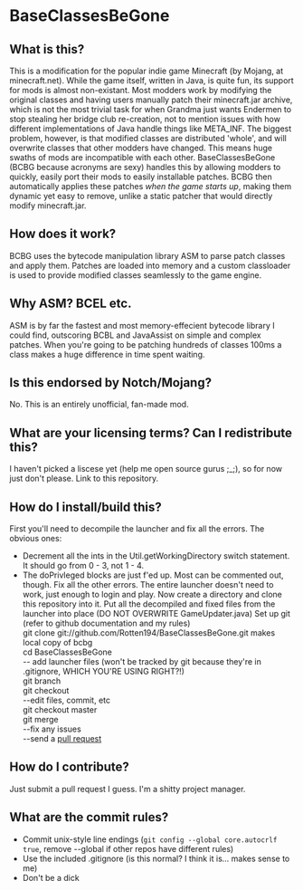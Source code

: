 BaseClassesBeGone
=================

What is this?
-------------

This is a modification for the popular indie game Minecraft (by Mojang, at minecraft.net). While the game itself, written in Java, is quite fun, its support for mods is almost non-existant. Most modders work by modifying the original classes and having users manually patch their minecraft.jar archive, which is not the most trivial task for when Grandma just wants Endermen to stop stealing her bridge club re-creation, not to mention issues with how different implementations of Java handle things like META_INF. The biggest problem, however, is that modified classes are distributed 'whole', and will overwrite classes that other modders have changed. This means huge swaths of mods are incompatible with each other.
BaseClassesBeGone (BCBG because acronyms are sexy) handles this by allowing modders to quickly, easily port their mods to easily installable patches. BCBG then automatically applies these patches *when the game starts up*, making them dynamic yet easy to remove, unlike a static patcher that would directly modify minecraft.jar.

How does it work?
-----------------

BCBG uses the bytecode manipulation library ASM to parse patch classes and apply them. Patches are loaded into memory and a custom classloader is used to provide modified classes seamlessly to the game engine.

Why ASM? BCEL etc.
------------------

ASM is by far the fastest and most memory-effecient bytecode library I could find, outscoring BCBL and JavaAssist on simple and complex patches. When you're going to be patching hundreds of classes 100ms a class makes a huge difference in time spent waiting.

Is this endorsed by Notch/Mojang?
---------------------------------

No. This is an entirely unofficial, fan-made mod.

What are your licensing terms? Can I redistribute this?
--------------------------------------------------------

I haven't picked a liscese yet (help me open source gurus ;_;), so for now just don't please. Link to this repository.

How do I install/build this?
----------------------------
First you'll need to decompile the launcher and fix all the errors. The obvious ones:
- Decrement all the ints in the Util.getWorkingDirectory switch statement. It should go from 0 - 3, not 1 - 4.
- The doPrivleged blocks are just f'ed up. Most can be commented out, though.
Fix all the other errors. The entire launcher doesn't need to work, just enough to login and play.
Now create a directory and clone this repository into it.
Put all the decompiled and fixed files from the launcher into place (DO NOT OVERWRITE GameUpdater.java)
Set up git (refer to github documentation and my rules)  
	git clone git://github.com/Rotten194/BaseClassesBeGone.git
		makes local copy of bcbg  
	cd BaseClassesBeGone  
	-- add launcher files (won't be tracked by git because they're in .gitignore, WHICH YOU'RE USING RIGHT?!)  
	git branch <yourname>  
	git checkout <yourname>  
	--edit files, commit, etc  
	git checkout master  
	git merge <yourname>  
	--fix any issues  
	--send a [pull request](http://help.github.com/send-pull-requests/)  
	

How do I contribute?
--------------------

Just submit a pull request I guess. I'm a shitty project manager.

What are the commit rules?
--------------------------
- Commit unix-style line endings (`git config --global core.autocrlf true`, remove --global if other repos have different rules)
- Use the included .gitignore (is this normal? I think it is... makes sense to me)
- Don't be a dick